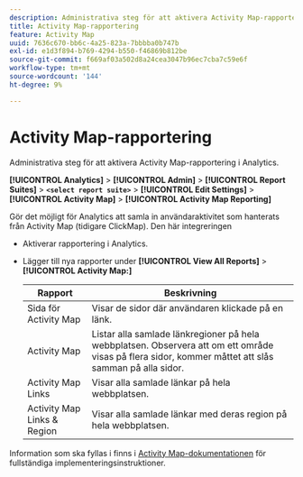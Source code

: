 ```yaml
---
description: Administrativa steg för att aktivera Activity Map-rapportering i Analytics.
title: Activity Map-rapportering
feature: Activity Map
uuid: 7636c670-bb6c-4a25-823a-7bbbba0b747b
exl-id: e1d3f894-b769-4294-b550-f46869b812be
source-git-commit: f669af03a502d8a24cea3047b96ec7cba7c59e6f
workflow-type: tm+mt
source-wordcount: '144'
ht-degree: 9%

---
```


# Activity Map-rapportering

Administrativa steg för att aktivera Activity Map-rapportering i Analytics.

**[!UICONTROL Analytics]** > **[!UICONTROL Admin]** > **[!UICONTROL Report Suites]** > **`<select report suite>`** > **[!UICONTROL Edit Settings]** > **[!UICONTROL Activity Map]** > **[!UICONTROL Activity Map Reporting]**

Gör det möjligt för Analytics att samla in användaraktivitet som hanterats från Activity Map (tidigare ClickMap). Den här integreringen

* Aktiverar rapportering i Analytics.
* Lägger till nya rapporter under **[!UICONTROL View All Reports]** > **[!UICONTROL Activity Map:]**

   | Rapport | Beskrivning |
   |---|---|
   | Sida för Activity Map | Visar de sidor där användaren klickade på en länk. |
   | Activity Map | Listar alla samlade länkregioner på hela webbplatsen. Observera att om ett område visas på flera sidor, kommer måttet att slås samman på alla sidor. |
   | Activity Map Links | Visar alla samlade länkar på hela webbplatsen. |
   | Activity Map Links &amp; Region | Visar alla samlade länkar med deras region på hela webbplatsen. |

Information som ska fyllas i finns i [Activity Map-dokumentationen](https://experienceleague.adobe.com/docs/analytics/analyze/activity-map/activity-map.html) för fullständiga implementeringsinstruktioner.
